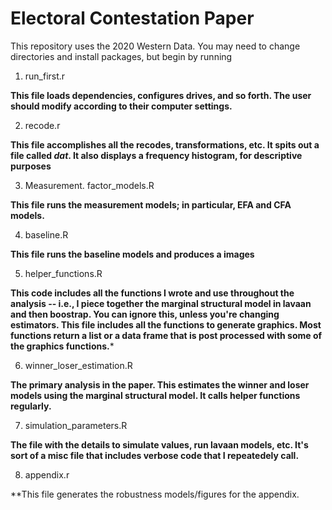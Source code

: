 # Electoral Contestation Paper

This repository uses the 2020 Western Data. You may need to change directories and install packages, but begin by running

1. run_first.r

**This file loads dependencies, configures drives, and so forth. The user should modify according to their computer settings.**

2. recode.r

**This file accomplishes all the recodes, transformations, etc. It spits out a file called *dat*. It also displays a frequency histogram, for descriptive purposes**

3. Measurement. factor_models.R

**This file runs the measurement models; in particular, EFA and CFA models.**


4. baseline.R

**This file runs the baseline models and produces a images**


5. helper_functions.R 

**This code includes all the functions I wrote and use throughout the analysis -- i.e., I piece together the marginal structural model in lavaan and then boostrap. You can ignore this, unless you're changing estimators. This file includes all the functions to generate graphics. Most functions return a list or a data frame that is post processed with some of the graphics functions.***

6.  winner_loser_estimation.R


**The primary analysis in the paper. This estimates the winner and loser models using the marginal structural model. It calls helper functions regularly.**


7.  simulation_parameters.R

**The file with the details to simulate values, run lavaan models, etc. It's sort of a misc file that includes verbose code that I repeatedely call.**

8. appendix.r

**This file generates the robustness models/figures for the appendix.

